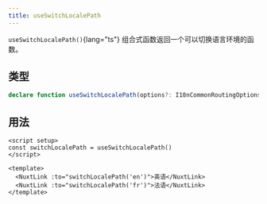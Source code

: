 ```yaml
---
title: useSwitchLocalePath
---
```


`useSwitchLocalePath()`{lang="ts"} 组合式函数返回一个可以切换语言环境的函数。

## 类型

```ts
declare function useSwitchLocalePath(options?: I18nCommonRoutingOptionsWithComposable): (locale?: Locale) => string
```

## 用法

```vue
<script setup>
const switchLocalePath = useSwitchLocalePath()
</script>

<template>
  <NuxtLink :to="switchLocalePath('en')">英语</NuxtLink>
  <NuxtLink :to="switchLocalePath('fr')">法语</NuxtLink>
</template>
```